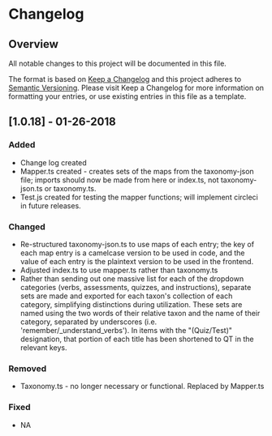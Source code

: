 # Changelog

## Overview

All notable changes to this project will be documented in this file.

The format is based on [Keep a Changelog](http://keepachangelog.com/en/1.0.0/)
and this project adheres to [Semantic Versioning](http://semver.org/spec/v2.0.0.html).
Please visit Keep a Changelog for more information on formatting your entries, or use existing entries in this file as a template.

## [1.0.18] - 01-26-2018

### Added

- Change log created
- Mapper.ts created - creates sets of the maps from the taxonomy-json file; imports should now be made from here or index.ts, not taxonomy-json.ts or taxonomy.ts.
- Test.js created for testing the mapper functions; will implement circleci in future releases.

### Changed

- Re-structured taxonomy-json.ts to use maps of each entry; the key of each map entry is a camelcase version to be used in code, and the value of each entry is the plaintext version to be used in the frontend.
- Adjusted index.ts to use mapper.ts rather than taxonomy.ts
- Rather than sending out one massive list for each of the dropdown categories (verbs, assessments, quizzes, and instructions), separate sets are made and exported for each taxon's collection of each category, simplifying distinctions during utilization. These sets are named using the two words of their relative taxon and the name of their category, separated by underscores (i.e. 'remember/\_understand\_verbs'). In items with the "(Quiz/Test)" designation, that portion of each title has been shortened to QT in the relevant keys. 

### Removed

- Taxonomy.ts - no longer necessary or functional. Replaced by Mapper.ts

### Fixed

- NA
